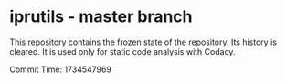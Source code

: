 # iprutils - master branch

This repository contains the frozen state of the repository.
Its history is cleared. It is used only for static code
analysis with Codacy.

Commit Time: 1734547969